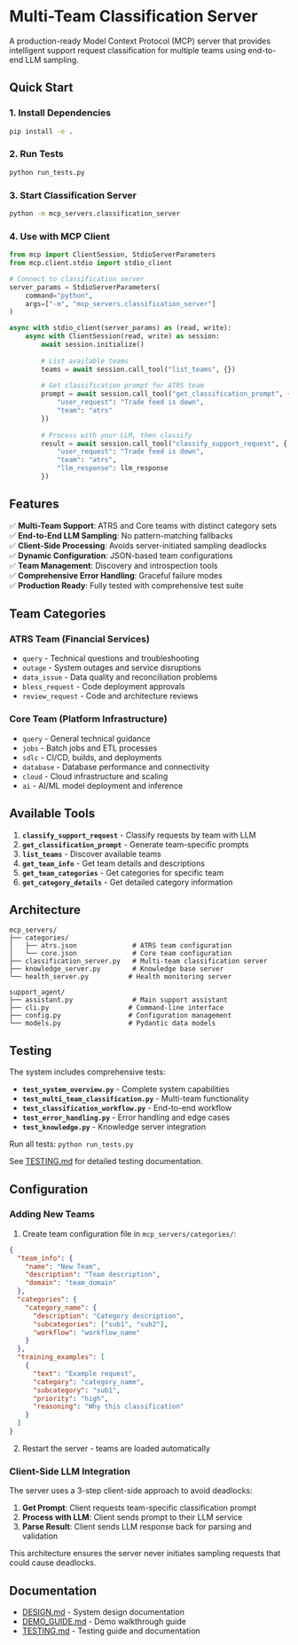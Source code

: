 # Multi-Team Classification Server

A production-ready Model Context Protocol (MCP) server that provides intelligent support request classification for multiple teams using end-to-end LLM sampling.

## Quick Start

### 1. Install Dependencies
```bash
pip install -e .
```

### 2. Run Tests
```bash
python run_tests.py
```

### 3. Start Classification Server
```bash
python -m mcp_servers.classification_server
```

### 4. Use with MCP Client
```python
from mcp import ClientSession, StdioServerParameters
from mcp.client.stdio import stdio_client

# Connect to classification server
server_params = StdioServerParameters(
    command="python", 
    args=["-m", "mcp_servers.classification_server"]
)

async with stdio_client(server_params) as (read, write):
    async with ClientSession(read, write) as session:
        await session.initialize()
        
        # List available teams
        teams = await session.call_tool("list_teams", {})
        
        # Get classification prompt for ATRS team
        prompt = await session.call_tool("get_classification_prompt", {
            "user_request": "Trade feed is down", 
            "team": "atrs"
        })
        
        # Process with your LLM, then classify
        result = await session.call_tool("classify_support_request", {
            "user_request": "Trade feed is down",
            "team": "atrs", 
            "llm_response": llm_response
        })
```

## Features

✅ **Multi-Team Support**: ATRS and Core teams with distinct category sets  
✅ **End-to-End LLM Sampling**: No pattern-matching fallbacks  
✅ **Client-Side Processing**: Avoids server-initiated sampling deadlocks  
✅ **Dynamic Configuration**: JSON-based team configurations  
✅ **Team Management**: Discovery and introspection tools  
✅ **Comprehensive Error Handling**: Graceful failure modes  
✅ **Production Ready**: Fully tested with comprehensive test suite  

## Team Categories

### ATRS Team (Financial Services)
- `query` - Technical questions and troubleshooting
- `outage` - System outages and service disruptions  
- `data_issue` - Data quality and reconciliation problems
- `bless_request` - Code deployment approvals
- `review_request` - Code and architecture reviews

### Core Team (Platform Infrastructure)  
- `query` - General technical guidance
- `jobs` - Batch jobs and ETL processes
- `sdlc` - CI/CD, builds, and deployments
- `database` - Database performance and connectivity
- `cloud` - Cloud infrastructure and scaling
- `ai` - AI/ML model deployment and inference

## Available Tools

1. **`classify_support_request`** - Classify requests by team with LLM
2. **`get_classification_prompt`** - Generate team-specific prompts  
3. **`list_teams`** - Discover available teams
4. **`get_team_info`** - Get team details and descriptions
5. **`get_team_categories`** - Get categories for specific team
6. **`get_category_details`** - Get detailed category information

## Architecture

```
mcp_servers/
├── categories/
│   ├── atrs.json              # ATRS team configuration
│   └── core.json              # Core team configuration  
├── classification_server.py   # Multi-team classification server
├── knowledge_server.py        # Knowledge base server
└── health_server.py          # Health monitoring server

support_agent/
├── assistant.py               # Main support assistant
├── cli.py                    # Command-line interface
├── config.py                 # Configuration management
└── models.py                 # Pydantic data models
```

## Testing

The system includes comprehensive tests:

- **`test_system_overview.py`** - Complete system capabilities
- **`test_multi_team_classification.py`** - Multi-team functionality  
- **`test_classification_workflow.py`** - End-to-end workflow
- **`test_error_handling.py`** - Error handling and edge cases
- **`test_knowledge.py`** - Knowledge server integration

Run all tests: `python run_tests.py`

See [TESTING.md](TESTING.md) for detailed testing documentation.

## Configuration

### Adding New Teams

1. Create team configuration file in `mcp_servers/categories/`:
```json
{
  "team_info": {
    "name": "New Team",
    "description": "Team description",
    "domain": "team_domain"
  },
  "categories": {
    "category_name": {
      "description": "Category description",
      "subcategories": ["sub1", "sub2"],
      "workflow": "workflow_name"
    }
  },
  "training_examples": [
    {
      "text": "Example request",
      "category": "category_name", 
      "subcategory": "sub1",
      "priority": "high",
      "reasoning": "Why this classification"
    }
  ]
}
```

2. Restart the server - teams are loaded automatically

### Client-Side LLM Integration

The server uses a 3-step client-side approach to avoid deadlocks:

1. **Get Prompt**: Client requests team-specific classification prompt
2. **Process with LLM**: Client sends prompt to their LLM service  
3. **Parse Result**: Client sends LLM response back for parsing and validation

This architecture ensures the server never initiates sampling requests that could cause deadlocks.

## Documentation

- [DESIGN.md](DESIGN.md) - System design documentation
- [DEMO_GUIDE.md](DEMO_GUIDE.md) - Demo walkthrough guide
- [TESTING.md](TESTING.md) - Testing guide and documentation